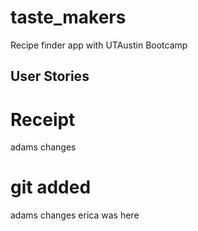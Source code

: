 # taste_makers
Recipe finder app with UTAustin Bootcamp

## User Stories

Receipt
=======
adams changes


git added
=======
adams changes
erica was here

